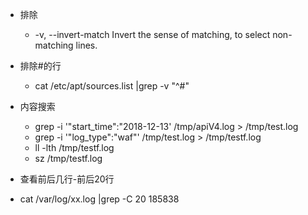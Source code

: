 * 排除
    *  -v, --invert-match
                    Invert the sense of matching, to select non-matching lines.
* 排除#的行
    * cat /etc/apt/sources.list |grep -v "^#"
    
* 内容搜索
    * grep -i '\"start_time\":\"2018-12-13' /tmp/apiV4.log > /tmp/test.log
    * grep -i '\"log_type\":\"waf\"' /tmp/test.log > /tmp/testf.log
    * ll -lth /tmp/testf.log
    * sz /tmp/testf.log
    
* 查看前后几行-前后20行
* cat  /var/log/xx.log |grep -C 20 185838
